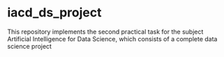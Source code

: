 # iacd_ds_project
This repository implements the second practical task for the subject Artificial Intelligence for Data Science, which consists of a complete data science project
